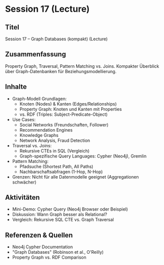 # Session 17 (Lecture)

## Titel

Session 17 – Graph Databases (kompakt) (Lecture)

## Zusammenfassung

Property Graph, Traversal, Pattern Matching vs. Joins. Kompakter Überblick über Graph-Datenbanken für Beziehungsmodellierung.

## Inhalte

- Graph-Modell Grundlagen:
  - Knoten (Nodes) & Kanten (Edges/Relationships)
  - Property Graph: Knoten und Kanten mit Properties
  - vs. RDF (Triples: Subject-Predicate-Object)
- Use Cases:
  - Social Networks (Freundschaften, Follower)
  - Recommendation Engines
  - Knowledge Graphs
  - Network Analysis, Fraud Detection
- Traversal vs. Joins:
  - Rekursive CTEs in SQL (Vergleich)
  - Graph-spezifische Query Languages: Cypher (Neo4j), Gremlin
- Pattern Matching:
  - Pfadsuche (Shortest Path, All Paths)
  - Nachbarschaftsabfragen (1-Hop, N-Hop)
- Grenzen: Nicht für alle Datenmodelle geeignet (Aggregationen schwächer)

## Aktivitäten

- Mini-Demo: Cypher Query (Neo4j Browser oder Beispiel)
- Diskussion: Wann Graph besser als Relational?
- Vergleich: Rekursive SQL CTE vs. Graph Traversal

## Referenzen & Quellen

- Neo4j Cypher Documentation
- "Graph Databases" (Robinson et al., O'Reilly)
- Property Graph vs. RDF Comparison
